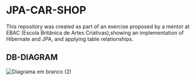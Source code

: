 
# JPA-CAR-SHOP

This repository was created as part of an exercise proposed by a mentor at EBAC (Escola Britânica de Artes Criativas),showing an implementation of Hibernate and JPA, and applying table relationships.


## DB-DIAGRAM
![Diagrama em branco (2)](https://github.com/RaphaelNNS/CarStore/assets/77383914/7ae5d257-d08d-42c2-9eeb-06a38e3f0274)
